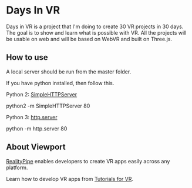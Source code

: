 # Days In VR

Days in VR is a project that I'm doing to create 30 VR projects in 30 days. The goal is to show and learn what is possible with VR. All the projects will be usable on web and will be based on WebVR and built on Three.js.

## How to use

A local server should be run from the master folder.

If you have python installed, then follow this.

Python 2: [SimpleHTTPServer](https://docs.python.org/2/library/simplehttpserver.html#module-SimpleHTTPServer)

python2 -m SimpleHTTPServer 80

Python 3: [http.server](https://docs.python.org/3/library/http.server.html)

python -m http.server 80

## About Viewport

[RealityPipe](https://realitypipe.com) enables developers to create VR apps easily across any platform.

Learn how to develop VR apps from [Tutorials for VR](https://tutorialsforvr.com).
